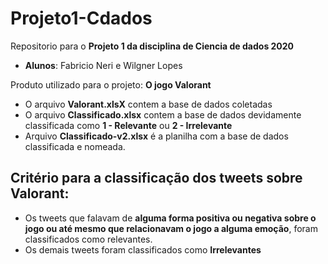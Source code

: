 # Projeto1-Cdados
Repositorio para o **Projeto 1 da disciplina de Ciencia de dados 2020**

- **Alunos**: Fabricio Neri e Wilgner Lopes

Produto utilizado para o projeto: **O jogo Valorant**

 - O arquivo **Valorant.xlsX** contem a base de dados coletadas
 - O arquivo **Classificado.xlsx** contem a base de dados devidamente classificada como **1 - Relevante** ou **2 - Irrelevante**
 - Arquivo **Classificado-v2.xlsx** é a planilha com a base de dados classificada e nomeada.

## Critério para a classificação dos tweets sobre Valorant: 

  - Os tweets que falavam de **alguma forma positiva ou negativa sobre o jogo ou até mesmo que relacionavam o jogo a alguma emoção**, foram classificados como relevantes. 
  - Os demais tweets foram classificados como **Irrelevantes**
